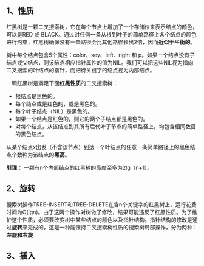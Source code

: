 ## 1、性质
红黑树是一颗二叉搜索树，它在每个节点上增加了一个存储位来表示结点的颜色，可以是RED 或 BLACK。通过对任何一条从根到叶子的简单路径上各个结点的颜色进行约束，红黑树确保没有一条路径会比其他路径长出2倍，因而**近似于平衡的**。

树中每个结点包含5个属性：color、key、left、right 和 p。如果一个结点没有子结点或父结点，则该结点相应指针属性的值为NIL。我们可以把这些NIL视为指向二叉搜索的叶结点的指针，而把待关键字的结点视为内部结点。

一颗红黑树是满足下面**红黑性质**的二叉搜索树：
* 根结点是黑色的。
* 每个结点或是红色的，或是黑色的。
* 每个叶子结点（NIL）是黑色的。
* 如果一个结点是红色的，则它的两个子结点都是黑色的。
* 对每个结点，从该结点到其所有后代叶子节点的简单路径上，均包含相同数目的黑色结点。

从某个结点x出发（不含该节点）到达一个叶结点的任意一条简单路径上的黑色结点个数称为该结点的**黑高**。

**引理：** 一颗有n个内部结点的红黑树的高度至多为2lg（n+1）。

## 2、旋转
搜索树操作TREE-INSERT和TREE-DELETE在含n个关键字的红黑树上，运行花费时间为O(lgn)。由于这两个操作对树做了修改，结果可能违反了红黑性质。为了维护这个性质，必须要改变树中某些结点的颜色以及指针结构。指针结构的修改是通过**旋转**来完成的，这是一种能保持二叉搜索树性质的搜索树局部操作，分为两种：**左旋和右旋**

## 3、插入
